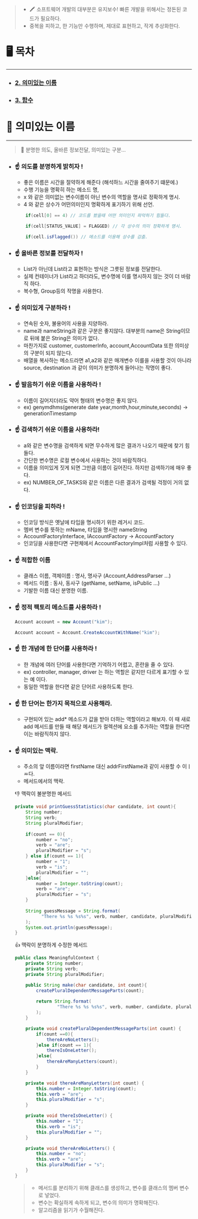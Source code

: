 > - 🖍 소프트웨어 개발의 대부분은 유지보수! 빠른 개발을 위해서는 정돈된 코드가 필요하다.
> - 중복을 피하고, 한 기능만 수행하며, 제대로 표현하고, 작게 추상화한다.

# 🖥 목차
***
- ### [2. 의미있는 이름](#-의미있는-이름)
- ### [3. 함수](#-함수)

# 📌 의미있는 이름
****
> 🔑 분명한 의도, 올바른 정보전달, 의미있는 구분...


- ### ☝️ 의도를 분명하게 밝히자 !
    - 좋은 이름은 시간을 절약하게 해준다 (해석하느 시간을 줄여주기 떄문에.)
    - 수행 기능을 명확히 하는 메소드 명, 
    - x 와 같은 의미없는 변수이름이 아닌 변수의 역할을 명사로 정확하게 명시.
    - 4 와 같은 상수가 어떤의미인지 명확하게 표기하기 위해 선언. 
    ```java
        if(cell[0] == 4) // 코드를 봤을때 어떤 의미인지 파악하기 힘들다.
  
        if(cell[STATUS_VALUE] = FLAGGED) // 각 상수의 의미 정확하게 명시.
  
        if(cell.isFlagged()) // 메소드를 이용해 상수를 감춤.   
    ```

- ### ☝️ 올바른 정보를 전달하자 !
    - List가 아닌데 List라고 표현하는 방식은 그릇된 정보를 전달한다.
    - 실제 컨테이너가 List라고 하더라도, 변수명에 이를 명시하지 않는 것이 더 바람직 하다.
    - 복수형, Group등의 작명을 사용한다.
    
- ### ☝️ 의미있게 구분하라 !
    - 연속된 숫자, 불용어의 사용을 지양하라.
    - name과 nameString과 같은 구분은 좋지않다. 대부분의 name은 String이므로 뒤에 붙은 String은 의미가 없다.
    - 마찬가지로 customer, customerInfo, account,AccountData 또한 의미상의 구분이 되지 않는다.
    - 배열을 복사하는 메소드라면 a1,a2와 같은 매개변수 이를을 사용할 것이 아니라 source, destination 과 같이 의미가 분명하게 들어나는 작명이 좋다.

- ### ☝️ 발음하기 쉬운 이름을 사용하라 !
    - 이름이 길어지더라도 약어 형태의 변수명은 좋지 않다.
    - ex) genymdhms(generate date year,month,hour,minute,seconds) -> generationTimestamp

- ### ☝️ 검색하기 쉬운 이름을 사용하라!
    - a와 같은 변수명을 검색하게 되면 무수하게 많은 결과가 나오기 때문에 찾기 힘들다.
    - 간단한 변수명은 로컬 변수에서 사용하는 것이 바람직하다.
    - 이름을 의미있게 짓게 되면 그만큼 이름이 길어진다. 하지만 검색하기에 매우 좋다.
    - ex) NUMBER_OF_TASKS와 같은 이름은 다른 결과가 검색될 걱정이 거의 없다.
    
- ### ☝️ 인코딩을 피하라 !
    - 인코딩 방식은 옛날에 타입을 명시하기 위한 레거시 코드.
    - 멤버 변수를 뜻하는 mName, 타입을 명시한 nameString
    - AccountFactoryInterface, IAccountFactory -> AccountFactory
    - 인코딩을 사용한다면 구현체에서 AccountFactoryImpl처럼 사용할 수 있다.
    
- ### ☝️ 적합한 이름
    - 클래스 이름, 객체이름 : 명사, 명사구 (Account,AddressParser ...)
    - 메서드 이름 : 동사, 동사구 (getName, setName, isPublic ...)
    - 기발한 이름 대신 분명한 이름.

- ### ☝️ 정적 팩토리 메소드를 사용하라 !
    ```java
    Account account = new Account("kim");
  
    Account account = Account.CreateAccountWithName("kim");
    ```

- ### ☝️ 한 개념에 한 단어를 사용하라 !
    - 한 개념에 여러 단어를 사용한다면 기억하기 어렵고, 혼란을 줄 수 있다.
    - ex) controller, manager, driver 는 하는 역할은 같지만 다르게 표기할 수 있는 예 이다.
    - 동일한 역할을 한다면 같은 단어르 사용하도록 한다.
    
- ### ☝️ 한 단어는 한가지 목적으로 사용해라.
    - 구현되어 있는 add* 메소드가 값을 받아 더하는 역할이라고 해보자. 이 때 새로 add 메서드를 만들 때 해당 메서드가 컬렉션에 요소를 추가하는 역할을 한다면 이는 바람직하지 않다.

- ### ☝️ 의미있는 맥락. 
    - 주소의 앞 이름이라면 firstName 대신 addrFirstName과 같이 사용할 수 이ㅣㅆ다.
    - 메서드에서의 맥락.
  
    👎 맥락이 불분명한 메서드

  ```java
  private void printGuessStatistics(char candidate, int count){
      String number;
      String verb;
      String pluralModifier;
      
      if(count == 0){
          number = "no";
          verb = "are";
          pluralModifier = "s";
      } else if(count == 1){
          number = "1";
          verb = "is";
          pluralModifier = "";
      }else{
          number = Integer.toString(count);
          verb = "are";
          pluralModifier = "s";
      }
      
      String guessMessage = String.format(
            "There %s %s %s%s", verb, number, candidate, pluralModifier
      );
      System.out.println(guessMessage);
  }
  ```
  
    👍 맥락이 분명하게 수정한 메서드
    ```java
    public class MeaningfulContext {
        private String number;
        private String verb;
        private String pluralModifier;
    
        public String make(char candidate, int count){
            createPluralDependentMessageParts(count);
            
            return String.format(
                    "There %s %s %s%s", verb, number, candidate, pluralModifier
            );
        }
    
        private void createPluralDependentMessageParts(int count) {
            if(count ==0){
                thereAreNoLetters();
            }else if(count == 1){
                thereIsOneLetter();
            }else{
                thereAreManyLetters(count);
            }
        }
    
        private void thereAreManyLetters(int count) {
            this.number = Integer.toString(count);
            this.verb = "are";
            this.pluralModifier = "s";
        }
    
        private void thereIsOneLetter() {
            this.number = "1";
            this.verb = "is";
            this.pluralModifier = "";
        }
    
        private void thereAreNoLetters() {
            this.number = "no";
            this.verb = "are";
            this.pluralModifier = "s";
        }
    }
    ```
    > - 메서드를 분리하기 위해 클래스를 생성하고, 변수를 클래스의 멤버 변수로 넣었다.
    > - 변수는 확실하게 속하게 되고, 변수의 의미가 명확해진다.
    > - 알고리즘을 읽기가 수월해진다.